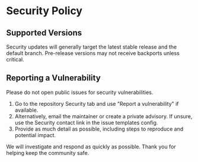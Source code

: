 # Security Policy

## Supported Versions
Security updates will generally target the latest stable release and the default branch. Pre-release versions may not receive backports unless critical.

## Reporting a Vulnerability
Please do not open public issues for security vulnerabilities.

1. Go to the repository Security tab and use "Report a vulnerability" if available.
2. Alternatively, email the maintainer or create a private advisory. If unsure, use the Security contact link in the issue templates config.
3. Provide as much detail as possible, including steps to reproduce and potential impact.

We will investigate and respond as quickly as possible. Thank you for helping keep the community safe.